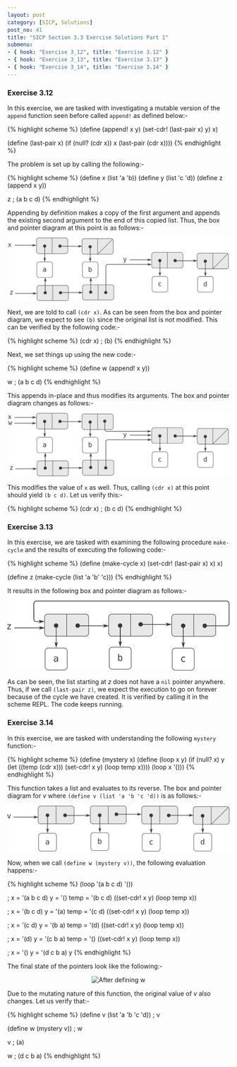 ```yaml
---
layout: post
category: [SICP, Solutions]
post_no: 41
title: "SICP Section 3.3 Exercise Solutions Part 1"
submenu:
- { hook: "Exercise 3_12", title: "Exercise 3.12" }
- { hook: "Exercise 3_13", title: "Exercise 3.13" }
- { hook: "Exercise 3_14", title: "Exercise 3.14" }
---
```


### Exercise 3.12<a name="Exercise3_12">&nbsp;</a>

In this exercise, we are tasked with investigating a mutable version of the `append` function seen before called `append!` as defined below:-

{% highlight scheme %}
(define (append! x y)
  (set-cdr! (last-pair x) y)
  x)

(define (last-pair x)
  (if (null? (cdr x))
      x
      (last-pair (cdr x))))
{% endhighlight %}

<!--excerpt-->

The problem is set up by calling the following:-

{% highlight scheme %}
(define x (list 'a 'b))
(define y (list 'c 'd))
(define z (append x y))

z
; (a b c d)
{% endhighlight %}

Appending by definition makes a copy of the first argument and appends the existing second argument to the end of this copied list. Thus, the box and pointer diagram at this point is as follows:-

<center>
<img src="/images/Ex3_12_Step1.svg" alt="After defining z" width="500"/>
</center>

Next, we are told to call `(cdr x)`. As can be seen from the box and pointer diagram, we expect to see `(b)` since the original list is not modified. This can be verified by the following code:-

{% highlight scheme %}
(cdr x)
; (b)
{% endhighlight %}

Next, we set things up using the new code:-

{% highlight scheme %}
(define w (append! x y))

w
; (a b c d)
{% endhighlight %}

This appends in-place and thus modifies its arguments. The box and pointer diagram changes as follows:-

<center>
<img src="/images/Ex3_12_Step2.svg" alt="After defining w" width="500"/>
</center>

This modifies the value of `x` as well. Thus, calling `(cdr x)` at this point should yield `(b c d)`. Let us verify this:- 

{% highlight scheme %}
(cdr x)
; (b c d)
{% endhighlight %}


### Exercise 3.13<a name="Exercise3_13">&nbsp;</a>

In this exercise, we are tasked with examining the following procedure `make-cycle` and the results of executing the following code:-

{% highlight scheme %}
(define (make-cycle x)
  (set-cdr! (last-pair x) x)
  x)

(define z (make-cycle (list 'a 'b' 'c)))
{% endhighlight %}

It results in the following box and pointer diagram as follows:-

<center>
<img src="/images/Ex3_13_Pointer.svg" alt="After making cycle"/>
</center>

As can be seen, the list starting at *z* does not have a `nil` pointer anywhere. Thus, if we call `(last-pair z)`, we expect the execution to go on forever because of the cycle we have created. It is verified by calling it in the scheme REPL. The code keeps running.


### Exercise 3.14<a name="Exercise3_14">&nbsp;</a>

In this exercise, we are tasked with understanding the following `mystery` function:-

{% highlight scheme %}
(define (mystery x)
  (define (loop x y)
    (if (null? x)
        y
        (let ((temp (cdr x)))
          (set-cdr! x y)
          (loop temp x))))
  (loop x '()))
{% endhighlight %}

This function takes a list and evaluates to its reverse. The box and pointer diagram for *v* where `(define v (list 'a 'b 'c 'd))` is as follows:-

<center>
<img src="/images/Ex3_14_Initial.svg" alt="After defining v"/>
</center>

Now, when we call `(define w (mystery v))`, the following evaluation happens:-

{% highlight scheme %}
(loop '(a b c d) '())

; x = '(a b c d) y = '() temp = '(b c d)
((set-cdr! x y)
 (loop temp x))

; x = '(b c d) y = '(a) temp = '(c d)
((set-cdr! x y)
 (loop temp x))

; x = '(c d) y = '(b a) temp = '(d)
((set-cdr! x y)
 (loop temp x))

; x = '(d) y = '(c b a) temp = '()
((set-cdr! x y)
 (loop temp x))

; x = '() y = '(d c b a)
y
{% endhighlight %}

The final state of the pointers look like the following:-

<center>
<img src="/images/Ex3_14_Fine.svg" alt="After defining w"/>
</center>

Due to the mutating nature of this function, the original value of *v* also changes. Let us verify that:-

{% highlight scheme %}
(define v (list 'a 'b 'c 'd))
; v

(define w (mystery v))
; w

v
; (a)

w
; (d c b a)
{% endhighlight %}

